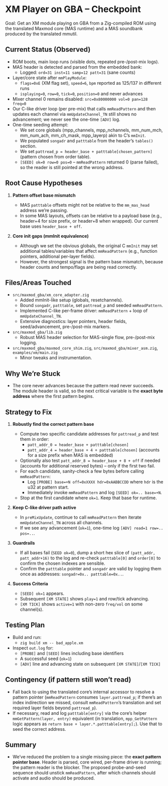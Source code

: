# XM Player on GBA – Checkpoint

Goal: Get an XM module playing on GBA from a Zig-compiled ROM using the translated Maxmod core (MAS runtime) and a MAS soundbank produced by the translated mmutil.

## Current Status (Observed)

- ROM boots, main loop runs (visible dots, repeated pre-/post-mix logs).
- MAS header is detected and parsed from the embedded bank:
  - Logged: `ord=31 inst=11 samp=12 patt=31` (sane counts)
- Layer/core state after `mmPlayModule`:
  - `flags=0xE` (XM flag set), `speed=6`, `bpm` reported as 125/137 in different runs
  - `isplaying=0`, `row=0`, `tick=0`, `position=0` and never advances
- Mixer channel 0 remains disabled: `src=0x80000000 vol=0 pan=128 freq=0`
- Our C-like driver loop (per pre-mix) that calls `mmReadPattern` and then updates each channel via `mmUpdateChannel_TN` still shows no advancement; we never see the one-time `[ADV]` log.
- One-time seeding attempt:
  - We set core globals (mpp_channels, mpp_nchannels, mm_num_mch, mm_num_ach, mm_ch_mask, mpp_layerp) akin to C’s `mmInit`.
  - We populated `songadr` and `patttable` from the header’s `tables()` section.
  - We set `pattread_p = header_base + patttable[chosen_pattern]` (pattern chosen from order table).
  - `[SEED] ok=0 row=0 pos=0` – `mmReadPattern` returned 0 (parse failed), so the reader is still pointed at the wrong address.

## Root Cause Hypotheses

1. **Pattern offset base mismatch**
   - MAS `patttable` offsets might not be relative to the `mm_mas_head` address we’re passing.
   - In some MAS layouts, offsets can be relative to a payload base (e.g., header+4 for size prefix, or header+8 when wrapped). Our current base uses `header_base + off`.

2. **Core init gaps (mmInit equivalence)**
   - Although we set the obvious globals, the original C `mmInit` may set additional tables/variables that affect `mmReadPattern` (e.g., function pointers, additional per-layer fields).
   - However, the strongest signal is the pattern base mismatch, because header counts and tempo/flags are being read correctly.

## Files/Areas Touched

- `src/maxmod_gba/xm_core_adapter.zig`
  - Added mmInit-like setup (globals, resetchannels).
  - Bound `songadr`, `patttable`, set `pattread_p` and seeded `mmReadPattern`.
  - Implemented C-like per-frame driver: `mmReadPattern` + loop of `mmUpdateChannel_TN`.
  - Extensive diagnostics: layer pointers, header fields, seed/advancement, pre-/post-mix markers.
- `src/maxmod_gba/lib.zig`
  - Robust MAS header selection for MAS-single flow, pre-/post-mix logging.
- `src/maxmod_gba/maxmod_core_shim.zig`, `src/maxmod_gba/mixer_asm.zig`, `examples/xm/main.zig`
  - Minor tweaks and instrumentation.

## Why We’re Stuck

- The core never advances because the pattern read never succeeds. The module header is valid, so the next critical variable is the **exact byte address** where the first pattern begins.

## Strategy to Fix

1. **Robustly find the correct pattern base**
   - Compute two specific candidate addresses for `pattread_p` and test them in order:
     - `patt_addr_0 = header_base + patttable[chosen]`
     - `patt_addr_4 = header_base + 4 + patttable[chosen]` (accounts for a size prefix when MAS is embedded)
   - Optionally also test `patt_addr_8 = header_base + 8 + off` if needed (accounts for additional reserved bytes) – only if the first two fail.
   - For each candidate, sanity-check a few bytes before calling `mmReadPattern`:
     - Log `[PROBE] base=+N off=0xXXXX hdr=0xAABBCCDD` where `hdr` is the u32 at pattern start.
     - Immediately invoke `mmReadPattern` and log `[SEED] ok=.. base=+N`.
   - Stop at the first candidate where `ok=1`. Keep that base for runtime.

2. **Keep C-like driver path active**
   - In `preMixUpdate`, continue to call `mmReadPattern` then iterate `mmUpdateChannel_TN` across all channels.
   - If we see any advancement (`ok=1`), one-time log `[ADV] read=1 row=.. pos=..`.

3. **Guardrails**
   - If all bases fail (`SEED ok=0`), dump a short hex slice of `(patt_addr, patt_addr+16)` to the log and re-check `patttable[0]` and `order[0]` to confirm the chosen indexes are sensible.
   - Confirm the `patttable` pointer and `songadr` are valid by logging them once as addresses: `songadr=0x.. patttable=0x..`.

4. **Success Criteria**
   - `[SEED] ok=1` appears.
   - Subsequent `[XM STATE]` shows `play=1` and row/tick advancing.
   - `[XM TICK]` shows `active=1` with non-zero `freq/vol` on some channel(s).

## Testing Plan

- Build and run:
  - `zig build xm -- bad_apple.xm`
- Inspect `out.log` for:
  - `[PROBE]` and `[SEED]` lines including base identifiers
  - A successful seed (`ok=1`)
  - `[ADV]` line and advancing state on subsequent `[XM STATE]`/`[XM TICK]`

## Contingency (if pattern still won’t read)

- Fall back to using the translated core’s internal accessor to resolve a pattern pointer (`mmReadPattern` consumes `layer.pattread_p`; if there’s an index indirection we missed, consult `mmReadPattern`’s translation and set required layer fields beyond `pattread_p`).
- If necessary, read and log `patttable[entry]` via the core’s helper `mmGetPattern(layer, entry)` equivalent (in translation, `mpp_GetPattern` logic appears as `return base + layer.*.patttable[entry];`). Use that to seed the correct address.

## Summary

- We’ve reduced the problem to a single missing piece: the **exact pattern pointer base**. Header is parsed, core wired, per-frame driver is running; the pattern reader is the blocker. The proposed probe-and-seed sequence should unstick `mmReadPattern`, after which channels should activate and audio should be produced.
